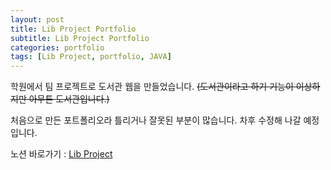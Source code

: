 ```yaml
---
layout: post
title: Lib Project Portfolio
subtitle: Lib Project Portfolio
categories: portfolio
tags: [Lib Project, portfolio, JAVA]
---
```


학원에서 팀 프로젝트로 도서관 웹을 만들었습니다.
~~(도서관이라고 하기 기능이 이상하지만 아무튼 도서관입니다.)~~

처음으로 만든 포트폴리오라 틀리거나 잘못된 부분이 많습니다. 차후 수정해 나갈 예정입니다.

노션 바로가기 : [Lib Project](https://ipi.pw/pf)